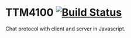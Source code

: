 # TTM4100 [![Build Status](https://travis-ci.org/michaelmcmillan/TTM4100.svg)](https://travis-ci.org/michaelmcmillan/TTM4100)
Chat protocol with client and server in Javascript. 
